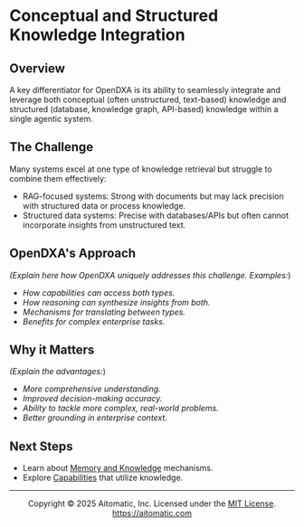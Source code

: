 <!-- markdownlint-disable MD041 -->
<!-- markdownlint-disable MD033 -->
# Conceptual and Structured Knowledge Integration

## Overview

A key differentiator for OpenDXA is its ability to seamlessly integrate and leverage both conceptual (often unstructured, text-based) knowledge and structured (database, knowledge graph, API-based) knowledge within a single agentic system.

## The Challenge

Many systems excel at one type of knowledge retrieval but struggle to combine them effectively:
- RAG-focused systems: Strong with documents but may lack precision with structured data or process knowledge.
- Structured data systems: Precise with databases/APIs but often cannot incorporate insights from unstructured text.

## OpenDXA's Approach

*(Explain here how OpenDXA uniquely addresses this challenge. Examples:*)
- *How capabilities can access both types.*
- *How reasoning can synthesize insights from both.*
- *Mechanisms for translating between types.*
- *Benefits for complex enterprise tasks.*

## Why it Matters

*(Explain the advantages:*)
- *More comprehensive understanding.*
- *Improved decision-making accuracy.*
- *Ability to tackle more complex, real-world problems.*
- *Better grounding in enterprise context.*

## Next Steps

- Learn about [Memory and Knowledge](../cognitive-functions/memory-knowledge.md) mechanisms.
- Explore [Capabilities](../core-concepts/capabilities.md) that utilize knowledge.

---
<p align="center">
Copyright © 2025 Aitomatic, Inc. Licensed under the <a href="../../LICENSE.md">MIT License</a>.
<br/>
<a href="https://aitomatic.com">https://aitomatic.com</a>
</p>

